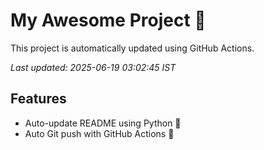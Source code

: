 # My Awesome Project 🚀

This project is automatically updated using GitHub Actions.

_Last updated: 2025-06-19 03:02:45 IST_

## Features
- Auto-update README using Python 🐍
- Auto Git push with GitHub Actions 🤖
